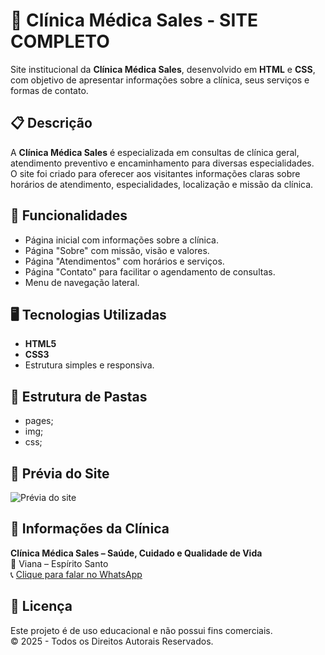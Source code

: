  # 🏥 Clínica Médica Sales - SITE COMPLETO

Site institucional da **Clínica Médica Sales**, desenvolvido em **HTML** e **CSS**, com objetivo de apresentar informações sobre a clínica, seus serviços e formas de contato.

## 📋 Descrição

A **Clínica Médica Sales** é especializada em consultas de clínica geral, atendimento preventivo e encaminhamento para diversas especialidades.  
O site foi criado para oferecer aos visitantes informações claras sobre horários de atendimento, especialidades, localização e missão da clínica.

## 🚀 Funcionalidades

- Página inicial com informações sobre a clínica.
- Página "Sobre" com missão, visão e valores.
- Página "Atendimentos" com horários e serviços.
- Página "Contato" para facilitar o agendamento de consultas.
- Menu de navegação lateral.

## 🖥️ Tecnologias Utilizadas

- **HTML5**
- **CSS3**
- Estrutura simples e responsiva.

## 📂 Estrutura de Pastas
- pages;
- img;
- css;
## 📸 Prévia do Site

![Prévia do site](img/10601.jpg)

## 📅 Informações da Clínica

**Clínica Médica Sales – Saúde, Cuidado e Qualidade de Vida**  
📍 Viana – Espírito Santo  
📞 [Clique para falar no WhatsApp](https://wa.me/5527999999999)  

## 📄 Licença

Este projeto é de uso educacional e não possui fins comerciais.  
© 2025 - Todos os Direitos Autorais Reservados.
